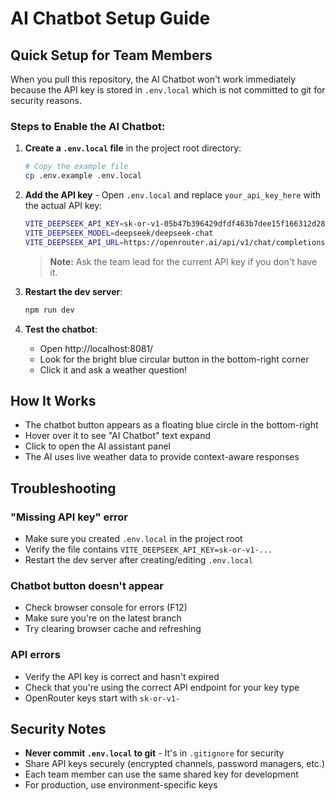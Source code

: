 # AI Chatbot Setup Guide

## Quick Setup for Team Members

When you pull this repository, the AI Chatbot won't work immediately because the API key is stored in `.env.local` which is not committed to git for security reasons.

### Steps to Enable the AI Chatbot:

1. **Create a `.env.local` file** in the project root directory:
   ```bash
   # Copy the example file
   cp .env.example .env.local
   ```

2. **Add the API key** - Open `.env.local` and replace `your_api_key_here` with the actual API key:
   ```bash
   VITE_DEEPSEEK_API_KEY=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
   VITE_DEEPSEEK_MODEL=deepseek/deepseek-chat
   VITE_DEEPSEEK_API_URL=https://openrouter.ai/api/v1/chat/completions
   ```

   > **Note:** Ask the team lead for the current API key if you don't have it.

3. **Restart the dev server**:
   ```bash
   npm run dev
   ```

4. **Test the chatbot**:
   - Open http://localhost:8081/
   - Look for the bright blue circular button in the bottom-right corner
   - Click it and ask a weather question!

## How It Works

- The chatbot button appears as a floating blue circle in the bottom-right
- Hover over it to see "AI Chatbot" text expand
- Click to open the AI assistant panel
- The AI uses live weather data to provide context-aware responses

## Troubleshooting

### "Missing API key" error
- Make sure you created `.env.local` in the project root
- Verify the file contains `VITE_DEEPSEEK_API_KEY=sk-or-v1-...`
- Restart the dev server after creating/editing `.env.local`

### Chatbot button doesn't appear
- Check browser console for errors (F12)
- Make sure you're on the latest branch
- Try clearing browser cache and refreshing

### API errors
- Verify the API key is correct and hasn't expired
- Check that you're using the correct API endpoint for your key type
- OpenRouter keys start with `sk-or-v1-`

## Security Notes

- **Never commit `.env.local` to git** - It's in `.gitignore` for security
- Share API keys securely (encrypted channels, password managers, etc.)
- Each team member can use the same shared key for development
- For production, use environment-specific keys
